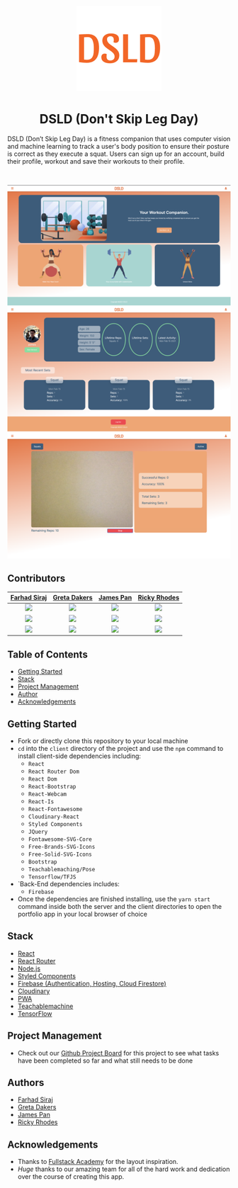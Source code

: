 <h1 align="center"><img src="public/assets/images/DSLD-192.png" /></h1>

<h1 align="center">DSLD (Don't Skip Leg Day)</h1>

DSLD (Don’t Skip Leg Day) is a fitness companion that uses computer vision and machine learning to track a user's body position to ensure their posture is correct as they execute a squat. Users can sign up for an account, build their profile, workout and save their workouts to their profile.

<br>

![Portfolio Site Example Shot](public/assets/images/DSLDHome.png)
![Portfolio Site Example Shot](public/assets/images/DSLDDashboard.png)
![Portfolio Site Example Shot](public/assets/images/DLSDFormcheck.png)
<br>

## Contributors

|                                                                         [Farhad Siraj](https://www.linkedin.com/in/farhadsiraj/)                                                                         |                                                                                         [Greta Dakers](https://www.linkedin.com/in/greta-dakers/)                                                                                         |                                                                        [James Pan](https://www.linkedin.com/in/james--pan/)                                                                         |                                                                                        [Ricky Rhodes](https://www.linkedin.com/in/rickyrhodes/)                                                                                        |
| :------------------------------------------------------------------------------------------------------------------------------------------------------------------------------------------------------: | :---------------------------------------------------------------------------------------------------------------------------------------------------------------------------------------------------------------------------------------: | :-------------------------------------------------------------------------------------------------------------------------------------------------------------------------------------------------: | :------------------------------------------------------------------------------------------------------------------------------------------------------------------------------------------------------------------------------------: |
| [<img src="https://lh4.googleusercontent.com/EkFJJ7SQsDqJUB-3v0A29QIJCiQJ1YM_HbeuA3npAw7EEs_ijk1MY5fCCMSyQpwi8PK2W60u12du1FljynSszDCx2_UUfa3hT7A4jkvL" width = "150" />](https://github.com/farhadsiraj) | [<img src="https://lh6.googleusercontent.com/wijIWoi-m5uQOTmZYwzfiuA3Cdw-rf9XHHecAmIDUJplveDe3VJCliUGix10qqfAwp6EdM79K-amvuF-JYqd5ggySoSvQljYtHw9bXIAOZ5LVHg-RjnlsKth8-BIXaz2SyyH8eY8mQ0" width = "150" />](https://github.com/gretad711) | [<img src="https://lh4.googleusercontent.com/Z1m0L3rVMdzMNdhFaGu8LeSzVUMgRCqB-h0HpWi1w4UuZxfpdtVd1RqTquB5KIh2L8s9w_WtKOoB8TEvdHAPOd7SAN0PNy9F-eSteWdc" width = "150" />](https://github.com/panjms) | [<img src="https://lh3.googleusercontent.com/m4yQpG_w_NuxbzOFTVQLO5I-uVzXmTuPSn0JZNeyGLlXsYay_5e3D67uX2OFpWYiM4aod__gw0Pduz4AHemRZrUwGa518pzA-jvunYfVzGn6poF1-Gmb1cKO08w9uMuVXvy6S_9WhIc" width = "150" />](https://github.com/h0plyn) |
|                                                         [<img src="https://github.com/favicon.ico" width="20"> ](https://github.com/farhadsiraj)                                                         |                                                                          [<img src="https://github.com/favicon.ico" width="20"> ](https://github.com/gretad711)                                                                           |                                                         [<img src="https://github.com/favicon.ico" width="20"> ](https://github.com/panjms)                                                         |                                                                          [<img src="https://github.com/favicon.ico" width="20"> ](https://github.com/h0plyn)                                                                           |
|                                       [ <img src="https://static.licdn.com/sc/h/al2o9zrvru7aqj8e1x2rzsrca" width="20"> ](https://www.linkedin.com/in/farhadsiraj/)                                       |                                                       [ <img src="https://static.licdn.com/sc/h/al2o9zrvru7aqj8e1x2rzsrca" width="20"> ](https://www.linkedin.com/in/greta-dakers/)                                                       |                                     [ <img src="https://static.licdn.com/sc/h/al2o9zrvru7aqj8e1x2rzsrca" width="20"> ](https://www.linkedin.com/in/james--pan/)                                     |                                                      [ <img src="https://static.licdn.com/sc/h/al2o9zrvru7aqj8e1x2rzsrca" width="20"> ](https://www.linkedin.com/in/rickyrhodes/)                                                      |

## Table of Contents

- [Getting Started](#getting-started)
- [Stack](#stack)
- [Project Management](#project-management)
- [Author](#author)
- [Acknowledgements](#acknowledgements)

## Getting Started

- Fork or directly clone this repository to your local machine
- `cd` into the `client` directory of the project and use the `npm` command to install client-side dependencies including:
  - `React`
  - `React Router Dom`
  - `React Dom`
  - `React-Bootstrap`
  - `React-Webcam`
  - `React-Is`
  - `React-Fontawesome`
  - `Cloudinary-React`
  - `Styled Components`
  - `JQuery`
  - `Fontawesome-SVG-Core`
  - `Free-Brands-SVG-Icons`
  - `Free-Solid-SVG-Icons`
  - `Bootstrap`
  - `Teachablemaching/Pose`
  - `Tensorflow/TFJS`
- `Back-End dependencies includes:
  - `Firebase`
- Once the dependencies are finished installing, use the `yarn start` command inside both the server and the client directories to open the portfolio app in your local browser of choice

## Stack

- [React](https://reactjs.org/)
- [React Router](https://reactrouter.com)
- [Node.js](https://nodejs.org/en/)
- [Styled Components](https://www.styled-components.com/)
- [Firebase (Authentication, Hosting, Cloud Firestore)](https://firebase.google.com)
- [Cloudinary](https://cloudinary.com)
- [PWA](https://developer.mozilla.org/en-US/docs/Web/Progressive_web_apps)
- [Teachablemachine](https://teachablemachine.withgoogle.com)
- [TensorFlow](https://www.tensorflow.org)

## Project Management

- Check out our [Github Project Board](https://github.com/2011-FSA-CRAB/DSLD/projects/1) for this project to see what tasks have been completed so far and what still needs to be done

## Authors

- [Farhad Siraj](https://www.linkedin.com/in/farhadsiraj/)
- [Greta Dakers](https://www.linkedin.com/in/greta-dakers/)
- [James Pan](https://www.linkedin.com/in/james--pan/)
- [Ricky Rhodes](https://www.linkedin.com/in/rickyrhodes/)

## Acknowledgements

- Thanks to [Fullstack Academy](https://www.fullstackacademy.com/powered-by/uic) for the layout inspiration.
- _Huge_ thanks to our amazing team for all of the hard work and dedication over the course of creating this app.

#

